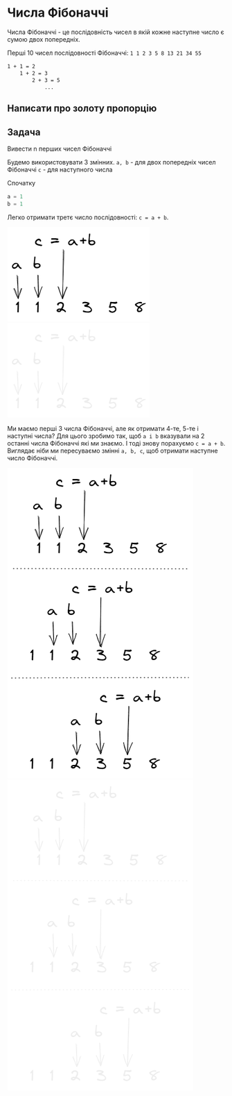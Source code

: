 # Числа Фібоначчі

Числа Фібоначчі - це послідовність чисел в якій кожне наступне число є сумою двох попередніх.

Перші 10 чисел послідовності Фібоначчі: `1 1 2 3 5 8 13 21 34 55`

```
1 + 1 = 2
    1 + 2 = 3
        2 + 3 = 5
            ...
```

## Написати про золоту пропорцію

## Задача
Вивести n перших чисел Фібоначчі

Будемо використовувати 3 змінних.
`a, b` - для двох попередніх чисел Фібоначчі
`c` - для наступного числа

Спочатку

```python
a = 1
b = 1
```

Легко отримати третє число послідовності: `c = a + b`.

![Перші 3 числа послідовності](/loops/img/fibo1.png#gh-light-mode-only)![Перші 3 числа послідовності](/loops/img/fibo1-dark.png#gh-dark-mode-only)

Ми маємо перші 3 числа Фібоначчі, але як отримати 4-те, 5-те і наступні числа?
Для цього зробимо так, щоб `a i b` вказували на 2 останні числа Фібоначчі які ми знаємо. І тоді знову порахуємо `c = a + b`.
Виглядає ніби ми пересуваємо змінні `a, b, c`, щоб отримати наступне число Фібоначчі.

![Змінюємо значення змінних](/loops/img/fibo2.png#gh-light-mode-only)![Змінюємо значення змінних](/loops/img/fibo2-dark.png#gh-dark-mode-only)
